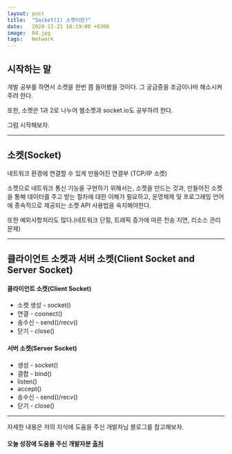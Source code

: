```yaml
---
layout: post
title:  "Socket(1) 소켓이란?"
date:   2020-12-21 10:19:00 +0300
image:  04.jpg
tags:   Network
---
```



## 시작하는 말

개발 공부를 하면서 소켓을 한번 쯤 들어봤을 것이다. 그 궁금증을 조금이나마 해소시켜주려 한다.

또한, 소켓은 1과 2로 나누어 웹소켓과 socket.io도 공부하려 한다. 

그럼 시작해보자.


***


## 소켓(Socket)


네트워크 환경에 연결할 수 있게 만들어진 연결부 (TCP/IP 소켓)


소켓으로 네트워크 통신 기능을 구현하기 위해서는, 소켓을 만드는 것과, 만들어진 소켓을 통해 데이터를 주고 받는 절차에 대한 이해가 필요하고, 운영체제 및 프로그래밍 언어에 종속적으로 제공되는 소켓 API 사용법을 숙지해야한다.

또한 예외사항처리도 많다.(네트워크 단절, 트래픽 증가에 따른 전송 지연, 리소스 관리 문제)


***


## 클라이언트 소켓과 서버 소켓(Client Socket and Server Socket)

#### 클라이언트 소켓(Client Socket)

* 소켓 생성 - socket()
* 연결 - coonect()
* 송수신 - send()/recv()
* 닫기 - close()

#### 서버 소켓(Server Socket)

* 생성 - socket()
* 결합 - bind()
* listen()
* accept()
* 송수신 - send()/recv()
* 닫기 - close()

***

자세한 내용은 저의 지식에 도움을 주신 개발자님 블로그를 참고해보자.

#### 오늘 성장에 도움을 주신 개발자분 [출처](https://recipes4dev.tistory.com/153)